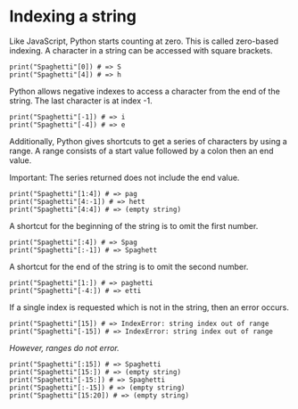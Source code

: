 # Indexing a string

Like JavaScript, Python starts counting at zero. This is called zero-based indexing. A character in a string can be accessed with square brackets.

```
print("Spaghetti"[0]) # => S
print("Spaghetti"[4]) # => h
```

Python allows negative indexes to access a character from the end of the string. The last character is at index -1.

```
print("Spaghetti"[-1]) # => i
print("Spaghetti"[-4]) # => e
```

Additionally, Python gives shortcuts to get a series of characters by using a range. A range consists of a start value followed by a colon then an end value.

Important: The series returned does not include the end value.

```
print("Spaghetti"[1:4]) # => pag
print("Spaghetti"[4:-1]) # => hett
print("Spaghetti"[4:4]) # => (empty string)
```

A shortcut for the beginning of the string is to omit the first number.

```
print("Spaghetti"[:4]) # => Spag
print("Spaghetti"[:-1]) # => Spaghett
```

A shortcut for the end of the string is to omit the second number.

```
print("Spaghetti"[1:]) # => paghetti
print("Spaghetti"[-4:]) # => etti
```

If a single index is requested which is not in the string, then an error occurs.

```
print("Spaghetti"[15]) # => IndexError: string index out of range
print("Spaghetti"[-15]) # => IndexError: string index out of range
```

_However, ranges do not error._

```
print("Spaghetti"[:15]) # => Spaghetti
print("Spaghetti"[15:]) # => (empty string)
print("Spaghetti"[-15:]) # => Spaghetti
print("Spaghetti"[:-15]) # => (empty string)
print("Spaghetti"[15:20]) # => (empty string)
```
